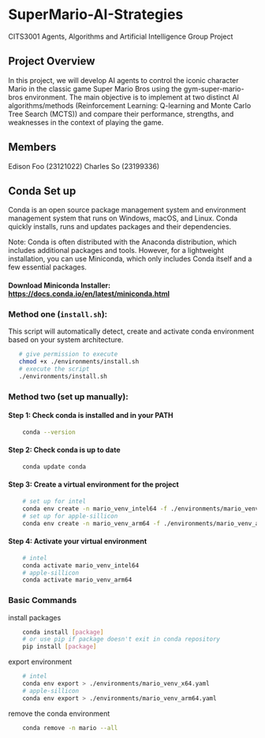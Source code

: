 # SuperMario-AI-Strategies
CITS3001 Agents, Algorithms and Artificial Intelligence Group Project

## Project Overview
In this project, we will develop AI agents to control the iconic character Mario in the classic game Super Mario Bros using the gym-super-mario-bros environment. The main objective is to implement at two distinct AI algorithms/methods (Reinforcement Learning: Q-learning and Monte Carlo Tree Search (MCTS)) and compare their performance, strengths, and weaknesses in the context of playing the game.

## Members
Edison Foo (23121022) Charles So (23199336)

## Conda Set up
Conda is an open source package management system and environment management system that runs on Windows, macOS, and Linux. Conda quickly installs, runs and updates packages and their dependencies.

Note: Conda is often distributed with the Anaconda distribution, which includes additional packages and tools. However, for a lightweight installation, you can use Miniconda, which only includes Conda itself and a few essential packages.

#### Download Miniconda Installer: https://docs.conda.io/en/latest/miniconda.html
### Method one (`install.sh`):
This script will automatically detect, create and activate conda environment based on your system architecture.
```bash
   # give permission to execute
   chmod +x ./environments/install.sh
   # execute the script
   ./environments/install.sh
```
### Method two (set up manually):
#### Step 1: Check conda is installed and in your PATH
```bash
    conda --version
```
#### Step 2: Check conda is up to date
```bash
    conda update conda
```
#### Step 3: Create a virtual environment for the project
```bash
    # set up for intel
    conda env create -n mario_venv_intel64 -f ./environments/mario_venv_x64.yaml
    # set up for apple-sillicon
    conda env create -n mario_venv_arm64 -f ./environments/mario_venv_arm64.yaml
```
#### Step 4: Activate your virtual environment
```bash
    # intel
    conda activate mario_venv_intel64
    # apple-sillicon
    conda activate mario_venv_arm64
```
### Basic Commands
install packages
```bash
    conda install [package]
    # or use pip if package doesn't exit in conda repository
    pip install [package]
```

export environment
```bash
    # intel
    conda env export > ./environments/mario_venv_x64.yaml
    # apple-sillicon
    conda env export > ./environments/mario_venv_arm64.yaml
```
remove the conda environment
```bash
    conda remove -n mario --all
```
